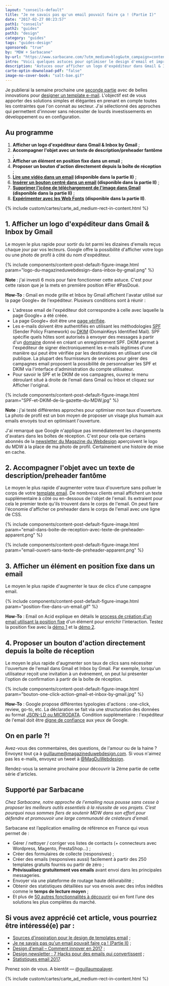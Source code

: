 ```yaml
---
layout: "conseils-default"
title: "Je ne savais pas qu'un email pouvait faire ça ! (Partie I)"
date: "2017-02-27 00:23:57"
path1: "conseils"
path2: "guides"
path3: "design"
category: "guides"
tags: "guides-design"
sponsored: "true"
by: "MDW + Sarbacane"
by-url: "https://www.sarbacane.com/?utm_medium=blog&utm_campaign=content&utm_source=magazineduwebdesign"
intro: "Voici quelques astuces pour optimiser le design d'email et impressionner vos collègues avec la classe de [Salt Bae](https://www.instagram.com/p/BO9dI9ujWNI)."
description: "Astuces oour afficher un logo d'expéditeur dans Gmail & Inbox by Gmail, afficher un élément en position fixe, insérer un texte de preheader non visible par l'utilisateur, etc."
carte-optin-downoload-pdf: "false"
image-no-cover-book: "salt-bae.gif"
---
```

Je publierai la semaine prochaine une [seconde partie](http://www.magazineduwebdesign.com/conseils/guides/je-ne-savais-pas-qu-un-email-pouvait-faire-ca-partie-2/) avec de belles innovations pour [designer un template e-mail](http://www.magazineduwebdesign.com/conseils/guides/design-d-email-comment-innover-en-2017/). L'objectif est de vous apporter des solutions simples et élégantes en prenant en compte toutes les contraintes que l'on connait au secteur. J'ai sélectionné des approches qui permettent d'innover sans nécessiter de lourds investissements en développement ou en configuration.

## Au programme

1. **Afficher un logo d'expéditeur dans Gmail & Inbox by Gmail** ;
2. **Accompagner l'objet avec un texte de description/preheader fantôme** ;
3. **Afficher un élément en position fixe dans un email** ;
4. **Proposer un bouton d'action directement depuis la boîte de réception** ;
5. **[Lire une vidéo dans un email](http://www.magazineduwebdesign.com/conseils/guides/je-ne-savais-pas-qu-un-email-pouvait-faire-ca-partie-2/) (disponible dans la partie II)** ;
6. **[Insérer un bouton centré dans un email](http://www.magazineduwebdesign.com/conseils/guides/je-ne-savais-pas-qu-un-email-pouvait-faire-ca-partie-2/) (disponible dans la partie II)** ;
7. **[Supprimer l'icône de téléchargement de l'image dans Gmail](http://www.magazineduwebdesign.com/conseils/guides/je-ne-savais-pas-qu-un-email-pouvait-faire-ca-partie-2/) (disponible dans la partie II)** ;
8. **[Expérimenter avec les Web Fonts](http://www.magazineduwebdesign.com/conseils/guides/je-ne-savais-pas-qu-un-email-pouvait-faire-ca-partie-2/) (disponible dans la partie II)**.

{% include custom/cartes/carte_ad_medium-rect-in-content.html %}

## 1. Afficher un logo d'expéditeur dans Gmail & Inbox by Gmail

Le moyen le plus rapide pour sortir du lot parmi les dizaines d'emails reçus chaque jour par vos lecteurs. Google offre la possibilité d'afficher votre logo ou une photo de profil à côté du nom d'expéditeur.

{% include components/content-post-default-figure-image.html param="logo-du-magazineduwebdesign-dans-inbox-by-gmail.png" %}

**Note** : j'ai investi 6 mois pour faire fonctionner cette astuce. C'est pour cette raison que je la mets en première position #Fier #PasDoué.

**How-To** : Gmail en mode grille et Inbox by Gmail affichent l'avatar utilisé sur la page Google+ de l'expéditeur. Plusieurs conditions sont à réunir :

- L'adresse email de l'expéditeur doit correspondre à celle avec laquelle la page Google+ a été créée.
- La page Google+ doit être une [page vérifiée](https://support.google.com/business/answer/4569085?hl=fr).
- Les e-mails doivent être authentifiés en utilisant les méthodologies [SPF](https://en.wikipedia.org/wiki/Sender_Policy_Framework) (Sender Policy Framework) ou [DKIM](https://en.wikipedia.org/wiki/DomainKeys_Identified_Mail) (DomainKeys Identified Mail). SPF spécifie quels hôtes sont autorisés à envoyer des messages à partir d'un [domaine](http://www.magazineduwebdesign.com/conseils/guides/comment-obtenir-son-nom-de-domaine-gratuit-extension-design-et-impact-seo/) donné en créant un enregistrement SPF. DKIM permet à l'expéditeur de signer électroniquement les e-mails légitimes d'une manière qui peut être vérifiée par les destinataires en utilisant une clé publique. La plupart des fournisseurs de services pour gérer des campagnes email proposent la possibilité de personnaliser les SPF et DKIM via l'interface d'administration du compte utilisateur.
- Pour savoir le SPF et le DKIM de vos campagnes, ouvrez le menu déroulant situé à droite de l'email dans Gmail ou Inbox et cliquez sur Afficher l'original.

{% include components/content-post-default-figure-image.html param="SPF-et-DKIM-de-la-gazette-du-MDW.jpg" %}

**Note** : j'ai testé différentes approches pour optimiser mon taux d'ouverture. La photo de profil est un bon moyen de proposer un visage plus humain aux emails envoyés tout en optimisant l'ouverture.

J'ai remarqué que Google n'applique pas immédiatement les changements d'avatars dans les boîtes de réception. C'est pour cela que certains abonnés de la [newsletter du Magazine du Webdesign](http://eepurl.com/bi0Uub) aperçoivent le logo du MDW à la place de ma photo de profil. Certainement une histoire de mise en cache.

## 2. Accompagner l'objet avec un texte de description/preheader fantôme

Le moyen le plus rapide d'augmenter votre taux d'ouverture sans polluer le corps de votre [template email](http://www.magazineduwebdesign.com/conseils/guides/design-newsletter-7-hacks-pour-des-emails-qui-convertissent/). De nombreux clients email affichent un texte supplémentaire à côté ou en-dessous de l'objet de l'email. Ils extraient pour cela le premier texte qu'ils trouvent dans le corps de l'email. On peut faire l'économie d'afficher ce preheader dans le corps de l'email avec une ligne de CSS.

{% include components/content-post-default-figure-image.html param="email-dans-boite-de-reception-avec-texte-de-preheader-apparent.png" %}

{% include components/content-post-default-figure-image.html param="email-ouvert-sans-texte-de-preheader-apparent.png" %}

## 3. Afficher un élément en position fixe dans un email

Le moyen le plus rapide d'augmenter le taux de clics d'une campagne email.

{% include components/content-post-default-figure-image.html param="position-fixe-dans-un-email.gif" %}

**How-To** : Email on Acid explique en détails le [process de création d'un email utilisant la position fixe](https://www.emailonacid.com/blog/article/email-development/tutorial-css-fixed-positioning-in-interactive-email) d'un élément pour enrichir l'interaction. Testez la position fixe avec la [démo 1](http://tacobell.mkt7706.com/breakfastjourneyA) et la [démo 2](http://freshinbox.com/examples/basketball-dunk/).

## 4. Proposer un bouton d'action directement depuis la boîte de réception

Le moyen le plus rapide d'augmenter son taux de clics sans nécessiter l'ouverture de l'email dans Gmail et Inbox by Gmail. Par exemple, lorsqu'un utilisateur reçoit une invitation à un événement, on peut lui présenter l'option de confirmation à partir de la boîte de réception.

{% include components/content-post-default-figure-image.html param="bouton-one-click-action-gmail-et-inbox-by-gmail.jpg" %}

**How-To** : Google propose différentes typologies d'actions : one-click, review, go-to, etc. La déclaration se fait via une structuration des données au format [JSON-LD ou MICRODATA](https://developers.google.com/gmail/markup/actions/declaring-actions). Condition supplémentaire : l'expéditeur de l'email doit être [digne de confiance](https://developers.google.com/gmail/markup/registering-with-google) aux yeux de Google.

## On en parle ?!

Avez-vous des commentaires, des questions, de l'amour ou de la haine ? Envoyez tout ça à guillaume@magazineduwebdesign.com. Si vous n'aimez pas les e-mails, envoyez un tweet à [@MagDuWebdesign](https://twitter.com/MagDuWebdesign).

Rendez-vous la semaine prochaine pour découvrir la 2ème partie de cette série d'articles.

## Supporté par Sarbacane

*Chez Sarbacane, notre approche de l'emailing nous pousse sans cesse à proposer les meilleurs outils essentiels à la réussite de vos projets. C’est pourquoi nous sommes fiers de soutenir MDW dans son effort pour défendre et promouvoir une large communauté de créateurs d'email.*

Sarbacane est l’application emailing de référence en France qui vous permet de :

- Gérer / nettoyer / corriger vos listes de contacts (+ connecteurs avec Wordpress, Magento, PrestaShop…) ;
- Créer des formulaires de collecte (responsives) ;
- Créer des emails (responsives aussi) facilement à partir des 250 templates gratuits fournis ou partir de zéro ;
- **Prévisualisez gratuitement vos emails** avant envoi dans les principales messageries.
- Envoyer via une plateforme de routage haute délivrabilité ;
- Obtenir des statistiques détaillées sur vos envois avec des infos inédites comme le **temps de lecture moyen** ;
- Et plus de [50 autres fonctionnalités à découvrir](https://www.sarbacane.com/?utm_medium=blog&utm_campaign=content&utm_source=magazineduwebdesign) qui en font l’une des solutions les plus complètes du marché.

## Si vous avez apprécié cet article, vous pourriez être intéressé(e) par :

-  [Sources d'inspiration pour le design de templates email](http://www.magazineduwebdesign.com/conseils/guides/template-email-exemple-inspiration-design/) ;
-  [Je ne savais pas qu'un email pouvait faire ça ! (Partie II)](http://www.magazineduwebdesign.com/conseils/guides/je-ne-savais-pas-qu-un-email-pouvait-faire-ca-partie-2/) ;
-  [Design d'email – Comment innover en 2017](http://www.magazineduwebdesign.com/conseils/guides/design-d-email-comment-innover-en-2017/) ;
-  [Design newsletter : 7 Hacks pour des emails qui convertissent](http://www.magazineduwebdesign.com/conseils/guides/design-newsletter-7-hacks-pour-des-emails-qui-convertissent/) ;
-  [Statistiques email 2017](http://www.magazineduwebdesign.com/conseils/guides/statistiques-email-2017/).

Prenez soin de vous. A bientôt — [@guillaumpalayer](https://twitter.com/guillaumpalayer).

{% include custom/cartes/carte_ad_medium-rect-in-content.html %}
